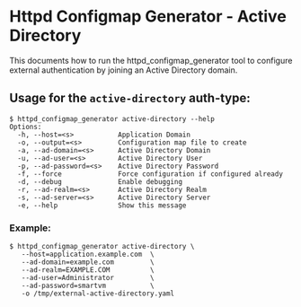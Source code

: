 # Httpd Configmap Generator - Active Directory

This documents how to run the httpd\_configmap\_generator tool to configure external authentication
by joining an Active Directory domain.


## Usage for the `active-directory` auth-type:

```
$ httpd_configmap_generator active-directory --help
Options:
  -h, --host=<s>           Application Domain
  -o, --output=<s>         Configuration map file to create
  -a, --ad-domain=<s>      Active Directory Domain
  -u, --ad-user=<s>        Active Directory User
  -p, --ad-password=<s>    Active Directory Password
  -f, --force              Force configuration if configured already
  -d, --debug              Enable debugging
  -r, --ad-realm=<s>       Active Directory Realm
  -s, --ad-server=<s>      Active Directory Server
  -e, --help               Show this message
```

### Example:

```
$ httpd_configmap_generator active-directory \
   --host=application.example.com  \
   --ad-domain=example.com         \
   --ad-realm=EXAMPLE.COM          \
   --ad-user=Administrator         \
   --ad-password=smartvm           \
   -o /tmp/external-active-directory.yaml
```

